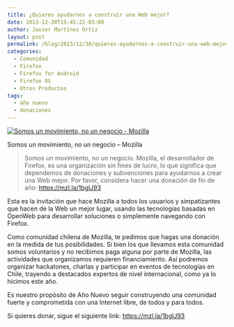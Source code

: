 ```yaml
---
title: ¿Quieres ayudarnos a construir una Web mejor?
date: 2013-12-30T15:45:22-03:00
author: Javier Martínez Ortiz
layout: post
permalink: /blog/2013/12/30/quieres-ayudarnos-a-construir-una-web-mejor/
categories:
  - Comunidad
  - Firefox
  - Firefox for Android
  - Firefox OS
  - Otros Productos
tags:
  - año nuevo
  - donaciones
---
```

<div id="attachment_369" style="width: 610px" class="wp-caption aligncenter">
  <a href="/images/2013/12/comunidad_mozilla.jpg"><img aria-describedby="caption-attachment-369" class="size-large wp-image-369" alt="Somos un movimiento, no un negocio - Mozilla" src="/images/2013/12/comunidad_mozilla-600x600.jpg" width="600" height="600" data-id="369" srcset="/images/2013/12/comunidad_mozilla-600x600.jpg 600w, /images/2013/12/comunidad_mozilla-160x160.jpg 160w, /images/2013/12/comunidad_mozilla-252x252.jpg 252w, /images/2013/12/comunidad_mozilla.jpg 806w" sizes="(max-width: 600px) 100vw, 600px" /></a>
  
  <p id="caption-attachment-369" class="wp-caption-text">
    Somos un movimiento, no un negocio &#8211; Mozilla
  </p>
</div>

> Somos un movimiento, no un negocio. Mozilla, el desarrollador de Firefox, es una organización sin fines de lucro, lo que significa que dependemos de donaciones y subvenciones para ayudarnos a crear una Web mejor. Por favor, considera hacer una donación de fin de año: <a href="https://mzl.la/1bglJ93" target="_blank" rel="nofollow nofollow">https://mzl.la/1bglJ93</a>

<!--more-->

Esta es la invitación que hace Mozilla a todos los usuarios y simpatizantes que hacen de la Web un mejor lugar, usando las tecnologías basadas en OpenWeb para desarrollar soluciones o simplemente navegando con Firefox.

Como comunidad chilena de Mozilla, te pedimos que hagas una donación en la medida de tus posibilidades. Si bien los que llevamos esta comunidad somos voluntarios y no recibimos paga alguna por parte de Mozilla, las actividades que organizamos requieren financiamiento. Así podremos organizar hackatones, charlas y participar en eventos de tecnologías en Chile, trayendo a destacados expertos de nivel internacional, como ya lo hicimos este año.

Es nuestro propósito de Año Nuevo seguir construyendo una comunidad fuerte y comprometida con una Internet libre, de todos y para todos.

Si quieres donar, sigue el siguiente link: <a href="https://mzl.la/1bglJ93" target="_blank" rel="nofollow nofollow">https://mzl.la/1bglJ93</a>